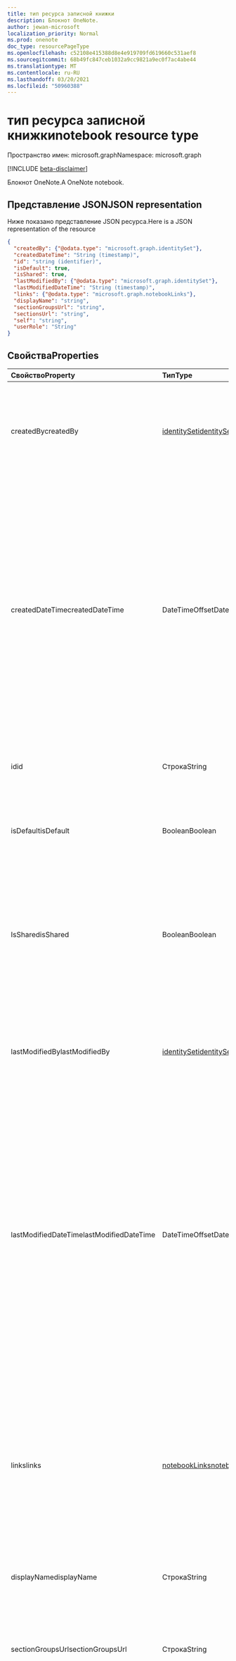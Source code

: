 ```yaml
---
title: тип ресурса записной книжки
description: Блокнот OneNote.
author: jewan-microsoft
localization_priority: Normal
ms.prod: onenote
doc_type: resourcePageType
ms.openlocfilehash: c52108e415388d8e4e919709fd619660c531aef8
ms.sourcegitcommit: 68b49fc847ceb1032a9cc9821a9ec0f7ac4abe44
ms.translationtype: MT
ms.contentlocale: ru-RU
ms.lasthandoff: 03/20/2021
ms.locfileid: "50960388"
---
```

# <a name="notebook-resource-type"></a><span data-ttu-id="f2345-103">тип ресурса записной книжки</span><span class="sxs-lookup"><span data-stu-id="f2345-103">notebook resource type</span></span>

<span data-ttu-id="f2345-104">Пространство имен: microsoft.graph</span><span class="sxs-lookup"><span data-stu-id="f2345-104">Namespace: microsoft.graph</span></span>

[!INCLUDE [beta-disclaimer](../../includes/beta-disclaimer.md)]

<span data-ttu-id="f2345-105">Блокнот OneNote.</span><span class="sxs-lookup"><span data-stu-id="f2345-105">A OneNote notebook.</span></span>

## <a name="json-representation"></a><span data-ttu-id="f2345-106">Представление JSON</span><span class="sxs-lookup"><span data-stu-id="f2345-106">JSON representation</span></span>

<span data-ttu-id="f2345-107">Ниже показано представление JSON ресурса.</span><span class="sxs-lookup"><span data-stu-id="f2345-107">Here is a JSON representation of the resource</span></span>

<!-- {
  "blockType": "resource",
  "keyProperty":"id",
  "optionalProperties": [
    "sectionGroups",
    "sections"
  ],
  "@odata.type": "microsoft.graph.notebook"
}-->

```json
{
  "createdBy": {"@odata.type": "microsoft.graph.identitySet"},
  "createdDateTime": "String (timestamp)",
  "id": "string (identifier)",
  "isDefault": true,
  "isShared": true,
  "lastModifiedBy": {"@odata.type": "microsoft.graph.identitySet"},
  "lastModifiedDateTime": "String (timestamp)",
  "links": {"@odata.type": "microsoft.graph.notebookLinks"},
  "displayName": "string",
  "sectionGroupsUrl": "string",
  "sectionsUrl": "string",
  "self": "string",
  "userRole": "String"
}

```
## <a name="properties"></a><span data-ttu-id="f2345-108">Свойства</span><span class="sxs-lookup"><span data-stu-id="f2345-108">Properties</span></span>
| <span data-ttu-id="f2345-109">Свойство</span><span class="sxs-lookup"><span data-stu-id="f2345-109">Property</span></span>     | <span data-ttu-id="f2345-110">Тип</span><span class="sxs-lookup"><span data-stu-id="f2345-110">Type</span></span>   |<span data-ttu-id="f2345-111">Описание</span><span class="sxs-lookup"><span data-stu-id="f2345-111">Description</span></span>|
|:---------------|:--------|:----------|
|<span data-ttu-id="f2345-112">createdBy</span><span class="sxs-lookup"><span data-stu-id="f2345-112">createdBy</span></span>|[<span data-ttu-id="f2345-113">identitySet</span><span class="sxs-lookup"><span data-stu-id="f2345-113">identitySet</span></span>](identityset.md)|<span data-ttu-id="f2345-p101">Идентификатор пользователя, устройства или приложения, создавшего элемент. Только для чтения.</span><span class="sxs-lookup"><span data-stu-id="f2345-p101">Identity of the user, device, and application which created the item. Read-only.</span></span>|
|<span data-ttu-id="f2345-116">createdDateTime</span><span class="sxs-lookup"><span data-stu-id="f2345-116">createdDateTime</span></span>|<span data-ttu-id="f2345-117">DateTimeOffset</span><span class="sxs-lookup"><span data-stu-id="f2345-117">DateTimeOffset</span></span>|<span data-ttu-id="f2345-118">Дата и время создания записной книжки.</span><span class="sxs-lookup"><span data-stu-id="f2345-118">The date and time when the notebook was created.</span></span> <span data-ttu-id="f2345-119">Метка времени представляет сведения о времени и дате с использованием формата ISO 8601 (всегда используется формат UTC).</span><span class="sxs-lookup"><span data-stu-id="f2345-119">The timestamp represents date and time information using ISO 8601 format and is always in UTC time.</span></span> <span data-ttu-id="f2345-120">Например, значение полуночи 1 января 2014 г. в формате UTC: `2014-01-01T00:00:00Z`.</span><span class="sxs-lookup"><span data-stu-id="f2345-120">For example, midnight UTC on Jan 1, 2014 is `2014-01-01T00:00:00Z`.</span></span> <span data-ttu-id="f2345-121">Только для чтения.</span><span class="sxs-lookup"><span data-stu-id="f2345-121">Read-only.</span></span>|
|<span data-ttu-id="f2345-122">id</span><span class="sxs-lookup"><span data-stu-id="f2345-122">id</span></span>|<span data-ttu-id="f2345-123">Строка</span><span class="sxs-lookup"><span data-stu-id="f2345-123">String</span></span>|<span data-ttu-id="f2345-124">Уникальный идентификатор записной книжки.</span><span class="sxs-lookup"><span data-stu-id="f2345-124">The unique identifier of the notebook.</span></span> <span data-ttu-id="f2345-125">Только для чтения.</span><span class="sxs-lookup"><span data-stu-id="f2345-125">Read-only.</span></span>|
|<span data-ttu-id="f2345-126">isDefault</span><span class="sxs-lookup"><span data-stu-id="f2345-126">isDefault</span></span>|<span data-ttu-id="f2345-127">Boolean</span><span class="sxs-lookup"><span data-stu-id="f2345-127">Boolean</span></span>|<span data-ttu-id="f2345-128">Указывает, является ли это ноутбук пользователя по умолчанию.</span><span class="sxs-lookup"><span data-stu-id="f2345-128">Indicates whether this is the user's default notebook.</span></span> <span data-ttu-id="f2345-129">Только для чтения.</span><span class="sxs-lookup"><span data-stu-id="f2345-129">Read-only.</span></span>|
|<span data-ttu-id="f2345-130">IsShared</span><span class="sxs-lookup"><span data-stu-id="f2345-130">isShared</span></span>|<span data-ttu-id="f2345-131">Boolean</span><span class="sxs-lookup"><span data-stu-id="f2345-131">Boolean</span></span>|<span data-ttu-id="f2345-132">Указывает, является ли записная книжка общей.</span><span class="sxs-lookup"><span data-stu-id="f2345-132">Indicates whether the notebook is shared.</span></span> <span data-ttu-id="f2345-133">Если да, ее содержимое, кроме владельца, могут видеть другие люди.</span><span class="sxs-lookup"><span data-stu-id="f2345-133">If true, the contents of the notebook can be seen by people other than the owner.</span></span> <span data-ttu-id="f2345-134">Только для чтения.</span><span class="sxs-lookup"><span data-stu-id="f2345-134">Read-only.</span></span>|
|<span data-ttu-id="f2345-135">lastModifiedBy</span><span class="sxs-lookup"><span data-stu-id="f2345-135">lastModifiedBy</span></span>|[<span data-ttu-id="f2345-136">identitySet</span><span class="sxs-lookup"><span data-stu-id="f2345-136">identitySet</span></span>](identityset.md)|<span data-ttu-id="f2345-p106">Идентификатор пользователя, устройства или приложения, создавшего элемент. Только для чтения.</span><span class="sxs-lookup"><span data-stu-id="f2345-p106">Identity of the user, device, and application which created the item. Read-only.</span></span>|
|<span data-ttu-id="f2345-139">lastModifiedDateTime</span><span class="sxs-lookup"><span data-stu-id="f2345-139">lastModifiedDateTime</span></span>|<span data-ttu-id="f2345-140">DateTimeOffset</span><span class="sxs-lookup"><span data-stu-id="f2345-140">DateTimeOffset</span></span>|<span data-ttu-id="f2345-141">Дата и время последнего изменения записной книжки.</span><span class="sxs-lookup"><span data-stu-id="f2345-141">The date and time when the notebook was last modified.</span></span> <span data-ttu-id="f2345-142">Метка времени представляет сведения о времени и дате с использованием формата ISO 8601 (всегда используется формат UTC).</span><span class="sxs-lookup"><span data-stu-id="f2345-142">The timestamp represents date and time information using ISO 8601 format and is always in UTC time.</span></span> <span data-ttu-id="f2345-143">Например, значение полуночи 1 января 2014 г. в формате UTC: `2014-01-01T00:00:00Z`.</span><span class="sxs-lookup"><span data-stu-id="f2345-143">For example, midnight UTC on Jan 1, 2014 is `2014-01-01T00:00:00Z`.</span></span> <span data-ttu-id="f2345-144">Только для чтения.</span><span class="sxs-lookup"><span data-stu-id="f2345-144">Read-only.</span></span>|
|<span data-ttu-id="f2345-145">links</span><span class="sxs-lookup"><span data-stu-id="f2345-145">links</span></span>|[<span data-ttu-id="f2345-146">notebookLinks</span><span class="sxs-lookup"><span data-stu-id="f2345-146">notebookLinks</span></span>](notebooklinks.md)|<span data-ttu-id="f2345-147">Ссылки для открытия записной книжки.</span><span class="sxs-lookup"><span data-stu-id="f2345-147">Links for opening the notebook.</span></span> <span data-ttu-id="f2345-148">Ссылка `oneNoteClientURL` открывает записную книжку в родном клиенте OneNote, если она установлена.</span><span class="sxs-lookup"><span data-stu-id="f2345-148">The `oneNoteClientURL` link opens the notebook in the OneNote native client if it's installed.</span></span> <span data-ttu-id="f2345-149">Ссылка `oneNoteWebURL` открывает записную книжку в OneNote в Интернете.</span><span class="sxs-lookup"><span data-stu-id="f2345-149">The `oneNoteWebURL` link opens the notebook in OneNote on the web.</span></span>|
|<span data-ttu-id="f2345-150">displayName</span><span class="sxs-lookup"><span data-stu-id="f2345-150">displayName</span></span>|<span data-ttu-id="f2345-151">Строка</span><span class="sxs-lookup"><span data-stu-id="f2345-151">String</span></span>|<span data-ttu-id="f2345-152">Имя записной книжки.</span><span class="sxs-lookup"><span data-stu-id="f2345-152">The name of the notebook.</span></span>|
|<span data-ttu-id="f2345-153">sectionGroupsUrl</span><span class="sxs-lookup"><span data-stu-id="f2345-153">sectionGroupsUrl</span></span>|<span data-ttu-id="f2345-154">Строка</span><span class="sxs-lookup"><span data-stu-id="f2345-154">String</span></span>|<span data-ttu-id="f2345-155">URL-адрес `sectionGroups` свойства навигации, который возвращает все группы разделов в записной книжке.</span><span class="sxs-lookup"><span data-stu-id="f2345-155">The URL for the `sectionGroups` navigation property, which returns all the section groups in the notebook.</span></span> <span data-ttu-id="f2345-156">Только для чтения.</span><span class="sxs-lookup"><span data-stu-id="f2345-156">Read-only.</span></span>|
|<span data-ttu-id="f2345-157">sectionsUrl</span><span class="sxs-lookup"><span data-stu-id="f2345-157">sectionsUrl</span></span>|<span data-ttu-id="f2345-158">Строка</span><span class="sxs-lookup"><span data-stu-id="f2345-158">String</span></span>|<span data-ttu-id="f2345-159">URL-адрес `sections` свойства навигации, который возвращает все разделы в записной книжке.</span><span class="sxs-lookup"><span data-stu-id="f2345-159">The URL for the `sections` navigation property, which returns all the sections in the notebook.</span></span> <span data-ttu-id="f2345-160">Только для чтения.</span><span class="sxs-lookup"><span data-stu-id="f2345-160">Read-only.</span></span>|
|<span data-ttu-id="f2345-161">self</span><span class="sxs-lookup"><span data-stu-id="f2345-161">self</span></span>|<span data-ttu-id="f2345-162">Строка</span><span class="sxs-lookup"><span data-stu-id="f2345-162">String</span></span>|<span data-ttu-id="f2345-163">Конечная точка, где можно получить сведения о записной книжке.</span><span class="sxs-lookup"><span data-stu-id="f2345-163">The endpoint where you can get details about the notebook.</span></span> <span data-ttu-id="f2345-164">Только для чтения.</span><span class="sxs-lookup"><span data-stu-id="f2345-164">Read-only.</span></span>|
|<span data-ttu-id="f2345-165">userRole</span><span class="sxs-lookup"><span data-stu-id="f2345-165">userRole</span></span>|<span data-ttu-id="f2345-166">onenoteUserRole</span><span class="sxs-lookup"><span data-stu-id="f2345-166">onenoteUserRole</span></span>|<span data-ttu-id="f2345-167">Возможные значения: `Owner`, `Contributor`, `Reader`, `None`.</span><span class="sxs-lookup"><span data-stu-id="f2345-167">Possible values are: `Owner`, `Contributor`, `Reader`, `None`.</span></span> <span data-ttu-id="f2345-168">Владелец представляет доступ к записной книжке на уровне владельца.</span><span class="sxs-lookup"><span data-stu-id="f2345-168">Owner represents owner-level access to the notebook.</span></span> <span data-ttu-id="f2345-169">Автор представляет доступ к записной книжке для чтения и записи.</span><span class="sxs-lookup"><span data-stu-id="f2345-169">Contributor represents read/write access to the notebook.</span></span> <span data-ttu-id="f2345-170">Reader представляет доступ только для чтения к записной книжке.</span><span class="sxs-lookup"><span data-stu-id="f2345-170">Reader represents read-only access to the notebook.</span></span> <span data-ttu-id="f2345-171">Только для чтения.</span><span class="sxs-lookup"><span data-stu-id="f2345-171">Read-only.</span></span>|

## <a name="relationships"></a><span data-ttu-id="f2345-172">Связи</span><span class="sxs-lookup"><span data-stu-id="f2345-172">Relationships</span></span>
| <span data-ttu-id="f2345-173">Связь</span><span class="sxs-lookup"><span data-stu-id="f2345-173">Relationship</span></span> | <span data-ttu-id="f2345-174">Тип</span><span class="sxs-lookup"><span data-stu-id="f2345-174">Type</span></span>   |<span data-ttu-id="f2345-175">Описание</span><span class="sxs-lookup"><span data-stu-id="f2345-175">Description</span></span>|
|:---------------|:--------|:----------|
|<span data-ttu-id="f2345-176">sectionGroups</span><span class="sxs-lookup"><span data-stu-id="f2345-176">sectionGroups</span></span>|<span data-ttu-id="f2345-177">[коллекция sectionGroup](sectiongroup.md)</span><span class="sxs-lookup"><span data-stu-id="f2345-177">[sectionGroup](sectiongroup.md) collection</span></span>|<span data-ttu-id="f2345-178">Группы разделов в записной книжке.</span><span class="sxs-lookup"><span data-stu-id="f2345-178">The section groups in the notebook.</span></span> <span data-ttu-id="f2345-179">Только для чтения.</span><span class="sxs-lookup"><span data-stu-id="f2345-179">Read-only.</span></span> <span data-ttu-id="f2345-180">Допускает значение null.</span><span class="sxs-lookup"><span data-stu-id="f2345-180">Nullable.</span></span>|
|<span data-ttu-id="f2345-181">sections</span><span class="sxs-lookup"><span data-stu-id="f2345-181">sections</span></span>|<span data-ttu-id="f2345-182">[коллекция onenoteSection](onenotesection.md)</span><span class="sxs-lookup"><span data-stu-id="f2345-182">[onenoteSection](onenotesection.md) collection</span></span>|<span data-ttu-id="f2345-183">Разделы в записной книжке.</span><span class="sxs-lookup"><span data-stu-id="f2345-183">The sections in the notebook.</span></span> <span data-ttu-id="f2345-184">Только для чтения.</span><span class="sxs-lookup"><span data-stu-id="f2345-184">Read-only.</span></span> <span data-ttu-id="f2345-185">Допускается значение null.</span><span class="sxs-lookup"><span data-stu-id="f2345-185">Nullable.</span></span>|

## <a name="methods"></a><span data-ttu-id="f2345-186">Методы</span><span class="sxs-lookup"><span data-stu-id="f2345-186">Methods</span></span>

| <span data-ttu-id="f2345-187">Метод</span><span class="sxs-lookup"><span data-stu-id="f2345-187">Method</span></span>           | <span data-ttu-id="f2345-188">Возвращаемый тип</span><span class="sxs-lookup"><span data-stu-id="f2345-188">Return Type</span></span>    |<span data-ttu-id="f2345-189">Описание</span><span class="sxs-lookup"><span data-stu-id="f2345-189">Description</span></span>|
|:---------------|:--------|:----------|
|[<span data-ttu-id="f2345-190">Вывод записной книжки</span><span class="sxs-lookup"><span data-stu-id="f2345-190">Get notebook</span></span>](../api/notebook-get.md) | [<span data-ttu-id="f2345-191">notebook</span><span class="sxs-lookup"><span data-stu-id="f2345-191">notebook</span></span>](notebook.md) |<span data-ttu-id="f2345-192">Ознакомьтесь с свойствами и отношениями записной книжки.</span><span class="sxs-lookup"><span data-stu-id="f2345-192">Read the properties and relationships of the notebook.</span></span>|
|[<span data-ttu-id="f2345-193">getRecentNotebooks</span><span class="sxs-lookup"><span data-stu-id="f2345-193">getRecentNotebooks</span></span>](../api/notebook-getrecentnotebooks.md) | <span data-ttu-id="f2345-194">[recentNotebook](recentnotebook.md) collection</span><span class="sxs-lookup"><span data-stu-id="f2345-194">[recentNotebook](recentnotebook.md) collection</span></span> | <span data-ttu-id="f2345-195">Получите коллекцию записных книжек, которые недавно открывал пользователь.</span><span class="sxs-lookup"><span data-stu-id="f2345-195">Get a collection of the most recently accessed notebooks for the user.</span></span> |
|[<span data-ttu-id="f2345-196">getNotebookFromWebUrl</span><span class="sxs-lookup"><span data-stu-id="f2345-196">getNotebookFromWebUrl</span></span>](../api/notebook-getnotebookfromweburl.md) | [<span data-ttu-id="f2345-197">notebook</span><span class="sxs-lookup"><span data-stu-id="f2345-197">notebook</span></span>](notebook.md) | <span data-ttu-id="f2345-198">Извлечение свойств и связей объекта записной книжки с помощью url-адреса.</span><span class="sxs-lookup"><span data-stu-id="f2345-198">Retrieve the properties and relationships of a notebook object using its URL path.</span></span> |
|[<span data-ttu-id="f2345-199">Создание группы разделов</span><span class="sxs-lookup"><span data-stu-id="f2345-199">Create section group</span></span>](../api/notebook-post-sectiongroups.md) |[<span data-ttu-id="f2345-200">sectionGroup</span><span class="sxs-lookup"><span data-stu-id="f2345-200">sectionGroup</span></span>](sectiongroup.md)| <span data-ttu-id="f2345-201">Создайте группу разделов, разместив в разделеGroups коллекцию в указанной записной книжке.</span><span class="sxs-lookup"><span data-stu-id="f2345-201">Create a section group by posting to the sectionGroups collection in the specified notebook.</span></span>|
|[<span data-ttu-id="f2345-202">Перечисление групп разделов</span><span class="sxs-lookup"><span data-stu-id="f2345-202">List section groups</span></span>](../api/notebook-list-sectiongroups.md) |<span data-ttu-id="f2345-203">[коллекция sectionGroup](sectiongroup.md)</span><span class="sxs-lookup"><span data-stu-id="f2345-203">[sectionGroup](sectiongroup.md) collection</span></span>| <span data-ttu-id="f2345-204">Получите коллекцию групп разделов в указанной записной книжке.</span><span class="sxs-lookup"><span data-stu-id="f2345-204">Get a collection of section groups in the specified notebook.</span></span>|
|[<span data-ttu-id="f2345-205">Создание раздела</span><span class="sxs-lookup"><span data-stu-id="f2345-205">Create section</span></span>](../api/notebook-post-sections.md) |[<span data-ttu-id="f2345-206">onenoteSection</span><span class="sxs-lookup"><span data-stu-id="f2345-206">onenoteSection</span></span>](onenotesection.md)| <span data-ttu-id="f2345-207">Создайте раздел, разместив в коллекции разделов в указанной записной книжке.</span><span class="sxs-lookup"><span data-stu-id="f2345-207">Create a section by posting to the sections collection in the specified notebook.</span></span>|
|[<span data-ttu-id="f2345-208">Перечисление разделов</span><span class="sxs-lookup"><span data-stu-id="f2345-208">List sections</span></span>](../api/notebook-list-sections.md) |<span data-ttu-id="f2345-209">[коллекция onenoteSection](onenotesection.md)</span><span class="sxs-lookup"><span data-stu-id="f2345-209">[onenoteSection](onenotesection.md) collection</span></span>| <span data-ttu-id="f2345-210">Получите коллекцию разделов в указанной записной книжке.</span><span class="sxs-lookup"><span data-stu-id="f2345-210">Get a collection of sections in the specified notebook.</span></span>|
|[<span data-ttu-id="f2345-211">copyNotebook</span><span class="sxs-lookup"><span data-stu-id="f2345-211">copyNotebook</span></span>](../api/notebook-copynotebook.md)| <span data-ttu-id="f2345-212">Нет</span><span class="sxs-lookup"><span data-stu-id="f2345-212">None</span></span> | <span data-ttu-id="f2345-213">Копирует записную книжку.</span><span class="sxs-lookup"><span data-stu-id="f2345-213">Copies a notebook.</span></span>|

<!-- uuid: 8fcb5dbc-d5aa-4681-8e31-b001d5168d79
2015-10-25 14:57:30 UTC -->
<!--
{
  "type": "#page.annotation",
  "description": "notebook resource",
  "keywords": "",
  "section": "documentation",
  "tocPath": "",
  "suppressions": []
}
-->


